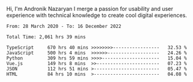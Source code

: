 Hi, I'm Andronik Nazaryan
I merge a passion for usability and user experience with technical knowledge to create cool digital experiences.


<!--START_SECTION:waka-->

```text
From: 28 March 2020 - To: 16 December 2022

Total Time: 2,061 hrs 39 mins

TypeScript     670 hrs 40 mins >>>>>>>>-----------------   32.53 %
JavaScript     500 hrs 4 mins  >>>>>>-------------------   24.26 %
Python         309 hrs 59 mins >>>>---------------------   15.04 %
Vue.js         149 hrs 8 mins  >>-----------------------   07.23 %
JSON           112 hrs 51 mins >------------------------   05.47 %
HTML           84 hrs 10 mins  >------------------------   04.08 %
```

<!--END_SECTION:waka-->
